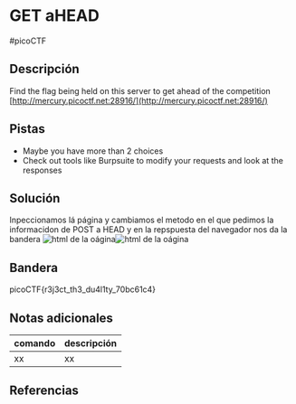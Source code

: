 # GET aHEAD
#picoCTF 
## Descripción
Find the flag being held on this server to get ahead of the competition [http://mercury.picoctf.net:28916/](http://mercury.picoctf.net:28916/)

## Pistas 
+ Maybe you have more than 2 choices
+ Check out tools like Burpsuite to modify your requests and look at the responses

## Solución
Inpeccionamos lá página y cambiamos el metodo en el que pedimos la informacidon de POST a HEAD y en la repspuesta del navegador nos da la bandera
![html de la oágina](/PicoCTF(clases)/Capturas/GET-aHead.png)![html de la oágina](/PicoCTF(clases)/Capturas/GET-aHead(1).png)

## Bandera
picoCTF{r3j3ct_th3_du4l1ty_70bc61c4}

## Notas adicionales
| comando | descripción |
|------------|---------------|
| xx | xx |

## Referencias
